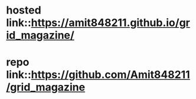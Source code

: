 # hosted link::https://amit848211.github.io/grid_magazine/
# repo link::https://github.com/Amit848211/grid_magazine
